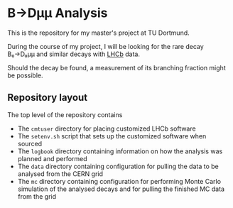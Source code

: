 # B→Dμμ Analysis

This is the repository for my master's project at TU Dortmund.

During the course of my project, I will be looking for the rare decay B₀→D₀μμ and similar decays with [LHCb](http://lhcb.web.cern.ch/lhcb/) data.

Should the decay be found, a measurement of its branching fraction might be possible.

## Repository layout

The top level of the repository contains

 - The `cmtuser` directory for placing customized LHCb software
 - The `setenv.sh` script that sets up the customized software when sourced
 - The `logbook` directory containing information on how the analysis was planned and performed
 - The `data` directory containing configuration for pulling the data to be analysed from the CERN grid
 - The `mc` directory containing configuration for performing Monte Carlo simulation of the analysed decays and for pulling the finished MC data from the grid

